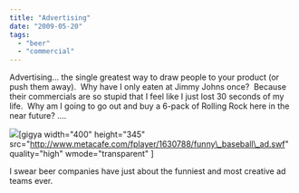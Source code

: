 ```yaml
---
title: "Advertising"
date: "2009-05-20"
tags:
  - "beer"
  - "commercial"
---
```


Advertising... the single greatest way to draw people to your product (or push them away).  Why have I only eaten at Jimmy Johns once?  Because their commercials are so stupid that I feel like I just lost 30 seconds of my life.  Why am I going to go out and buy a 6-pack of Rolling Rock here in the near future? ....

![](images/bHQ9MTI*Mjg*NDgwNDc2NCZwdD*xMjQyODQ*ODIwMDY4JnA9MTcyNDAxJmQ9Jm49d29yZHByZXNzJmc9MiZ*PSZvPWY*NWI3NzVmM2I2NzQ*ODhiMjAxMDY5OTk2YzZjMWNlJm9mPTA=.gif)\[gigya width="400" height="345" src="http://www.metacafe.com/fplayer/1630788/funny\_baseball\_ad.swf" quality="high" wmode="transparent" \]

I swear beer companies have just about the funniest and most creative ad teams ever.
